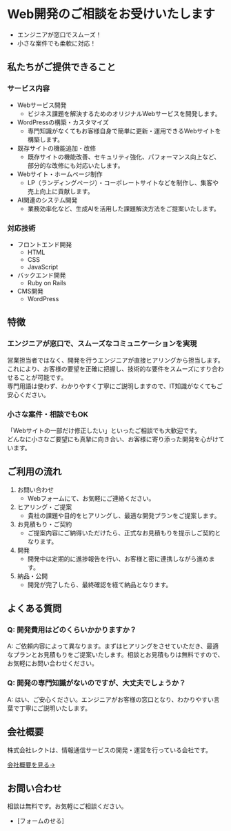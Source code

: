 
# Web開発のご相談をお受けいたします

- エンジニアが窓口でスムーズ！
- 小さな案件でも柔軟に対応！

## 私たちがご提供できること

### サービス内容

<!-- 他業種の人向けに、具体的にどんなことができるのかを伝える -->

- Webサービス開発
  - ビジネス課題を解決するためのオリジナルWebサービスを開発します。
- WordPressの構築・カスタマイズ
  - 専門知識がなくてもお客様自身で簡単に更新・運用できるWebサイトを構築します。
- 既存サイトの機能追加・改修
  - 既存サイトの機能改善、セキュリティ強化、パフォーマンス向上など、部分的な改修にも対応いたします。
- Webサイト・ホームページ制作
  - LP（ランディングページ）・コーポレートサイトなどを制作し、集客や売上向上に貢献します。
- AI関連のシステム開発
  - 業務効率化など、生成AIを活用した課題解決方法をご提案いたします。


### 対応技術 

<!-- 同業種の人向けに、具体的にどんな技術が扱えるのかを伝える -->

- フロントエンド開発
  - HTML
  - CSS
  - JavaScript
- バックエンド開発
  - Ruby on Rails
- CMS開発
  - WordPress

## 特徴

### エンジニアが窓口で、スムーズなコミュニケーションを実現

営業担当者ではなく、開発を行うエンジニアが直接ヒアリングから担当します。  
これにより、お客様の要望を正確に把握し、技術的な要件をスムーズにすり合わせることが可能です。  
専門用語は使わず、わかりやすく丁寧にご説明しますので、IT知識がなくてもご安心ください。  

### 小さな案件・相談でもOK

「Webサイトの一部だけ修正したい」といったご相談でも大歓迎です。  
どんなに小さなご要望にも真摯に向き合い、お客様に寄り添った開発を心がけています。

## ご利用の流れ

1. お問い合わせ
    - Webフォームにて、お気軽にご連絡ください。
2. ヒアリング・ご提案
    - 貴社の課題や目的をヒアリングし、最適な開発プランをご提案します。
3. お見積もり・ご契約
    - ご提案内容にご納得いただけたら、正式なお見積もりを提示しご契約となります。
4. 開発
    - 開発中は定期的に進捗報告を行い、お客様と密に連携しながら進めます。
5. 納品・公開
    - 開発が完了したら、最終確認を経て納品となります。

## よくある質問

### Q: 開発費用はどのくらいかかりますか？

A: ご依頼内容によって異なります。まずはヒアリングをさせていただき、最適なプランとお見積もりをご提案いたします。相談とお見積もりは無料ですので、お気軽にお問い合わせください。

### Q: 開発の専門知識がないのですが、大丈夫でしょうか？

A: はい、ご安心ください。エンジニアがお客様の窓口となり、わかりやすい言葉で丁寧にご説明いたします。


<!-- 

### Q: システム開発だけでなく、WEBサイトのデザインやコーディングもまとめて依頼できますか？

### Q: 開発エンジニアに常駐してもらうことはできますか？ -->


## 会社概要

株式会社レクトは、情報通信サービスの開発・運営を行っている会社です。

[会社概要を見る→](https://re-ct.co.jp/#:~:text=%E7%9B%B8%E8%AB%87%E3%81%8F%E3%81%A0%E3%81%95%E3%81%84%EF%BC%81-,%E4%BC%9A%E7%A4%BE%E6%A6%82%E8%A6%81,-Company)

## お問い合わせ

相談は無料です。お気軽にご相談ください。

- [フォームのせる]
<!-- 電話載せるか確認 -->
